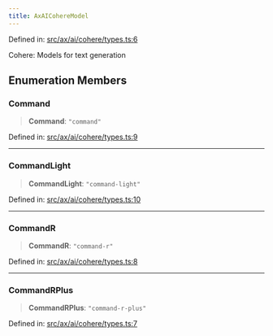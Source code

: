 ```yaml
---
title: AxAICohereModel
---
```


Defined in: [src/ax/ai/cohere/types.ts:6](#apidocs/httpsgithubcomax-llmaxblob3b79ada8d723949fcd8a76c2b6f48cf69d8394f8srcaxaicoheretypestsl6)

Cohere: Models for text generation

## Enumeration Members

<a id="Command"></a>

### Command

> **Command**: `"command"`

Defined in: [src/ax/ai/cohere/types.ts:9](#apidocs/httpsgithubcomax-llmaxblob3b79ada8d723949fcd8a76c2b6f48cf69d8394f8srcaxaicoheretypestsl9)

***

<a id="CommandLight"></a>

### CommandLight

> **CommandLight**: `"command-light"`

Defined in: [src/ax/ai/cohere/types.ts:10](#apidocs/httpsgithubcomax-llmaxblob3b79ada8d723949fcd8a76c2b6f48cf69d8394f8srcaxaicoheretypestsl10)

***

<a id="CommandR"></a>

### CommandR

> **CommandR**: `"command-r"`

Defined in: [src/ax/ai/cohere/types.ts:8](#apidocs/httpsgithubcomax-llmaxblob3b79ada8d723949fcd8a76c2b6f48cf69d8394f8srcaxaicoheretypestsl8)

***

<a id="CommandRPlus"></a>

### CommandRPlus

> **CommandRPlus**: `"command-r-plus"`

Defined in: [src/ax/ai/cohere/types.ts:7](#apidocs/httpsgithubcomax-llmaxblob3b79ada8d723949fcd8a76c2b6f48cf69d8394f8srcaxaicoheretypestsl7)
